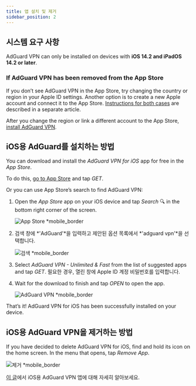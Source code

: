 ```yaml
---
title: 앱 설치 및 제거
sidebar_position: 2
---
```


## 시스템 요구 사항

AdGuard VPN can only be installed on devices with **iOS 14.2 and iPadOS 14.2 or later**.

### If AdGuard VPN has been removed from the App Store

If you don’t see AdGuard VPN in the App Store, try changing the country or region in your Apple ID settings. Another option is to create a new Apple account and connect it to the App Store. [Instructions for both cases](/adguard-vpn-for-ios/solving-problems/app-store) are described in a separate article.

After you change the region or link a different account to the App Store, [install AdGuard VPN](https://apps.apple.com/us/app/adguard-vpn-unlimited-fast/id1525373602).

## iOS용 AdGuard를 설치하는 방법

You can download and install the *AdGuard VPN for iOS* app for free in the *App Store*.

To do this, [go to App Store](https://agrd.io/ios_vpn) and tap *GET*.

Or you can use App Store’s search to find AdGuard VPN:

1. Open the *App Store* app on your iOS device and tap *Search* 🔍 in the bottom right corner of the screen.

    ![App Store *mobile_border](https://cdn.adguardvpn.com/content/kb/vpn/ios/app-store-en.png)

1. 검색 창에 *'AdGuard'*을 입력하고 제안된 옵션 목록에서 *'adguard vpn'*을 선택합니다.

    ![검색 *mobile_border](https://cdn.adguardvpn.com/content/kb/vpn/ios/search-en.png)

1. Select *AdGuard VPN - Unlimited & Fast* from the list of suggested apps and tap *GET*. 필요한 경우, 열린 창에 Apple ID 계정 비밀번호를 입력합니다.
1. Wait for the download to finish and tap *OPEN* to open the app.

    ![AdGuard VPN *mobile_border](https://cdn.adguardvpn.com/content/kb/vpn/ios/adguard-vpn-en.png)

That’s it! AdGuard VPN for iOS has been successfully installed on your device.

## iOS용 AdGuard VPN을 제거하는 방법

If you have decided to delete AdGuard VPN for iOS, find and hold its icon on the home screen. In the menu that opens, tap *Remove App*.

![제거 *mobile_border](https://cdn.adguardvpn.com/content/kb/vpn/ios/2.2/quick-action-menu.png)

[이 글](adguard-vpn-for-ios/overview)에서 iOS용 AdGuard VPN 앱에 대해 자세히 알아보세요.
